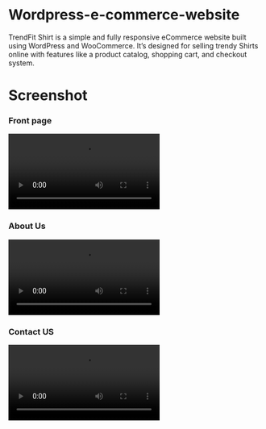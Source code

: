# Wordpress-e-commerce-website
TrendFit Shirt is a simple and fully responsive eCommerce website built using WordPress and WooCommerce. It’s designed for selling trendy Shirts online with features like a product catalog, shopping cart, and checkout system.

# Screenshot 
### Front page
<video controls src="videos/1.mp4" title="Title"></video>
<br>
### About Us
<video controls src="videos/2.mp4" title="Title"></video>
<br>
### Contact US
<video controls src="videos/3.mp4" title="Title"></video>